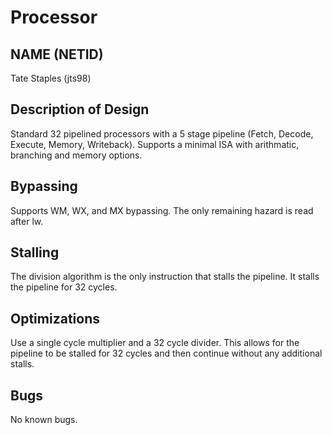 # Processor
## NAME (NETID)
Tate Staples (jts98)
## Description of Design
Standard 32 pipelined processors with a 5 stage pipeline (Fetch, Decode, Execute, Memory, Writeback). Supports a minimal ISA with arithmatic, branching and memory options.

## Bypassing
Supports WM, WX, and MX bypassing. The only remaining hazard is read after lw.
## Stalling
The division algorithm is the only instruction that stalls the pipeline. It stalls the pipeline for 32 cycles.
## Optimizations
Use a single cycle multiplier and a 32 cycle divider. This allows for the pipeline to be stalled for 32 cycles and then continue without any additional stalls.
## Bugs
No known bugs.
